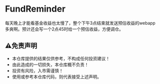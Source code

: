 # FundReminder
每天晚上才能看基金收益也太慢了，整个下午3点结束就发送预估收益的webapp多爽啊。预计还会写一个2点45时给一个预估收益，方便调仓。

## ⚠️免责声明

- 本仓库提供的结果仅供参考，不构成任何投资建议！
- 由此造成的一切损失，本仓库概不负责！
- 投资有风险，入市需谨慎！
- 使用或参考本仓库代码，则代表接受上述声明。
